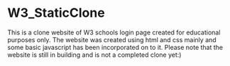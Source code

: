 # W3_StaticClone
This is a clone website of W3 schools login page created for educational purposes only. The website was created using html and css mainly and some basic javascript has been incorporated on to it. Please note that the website is still in building and is not a completed clone yet:)
